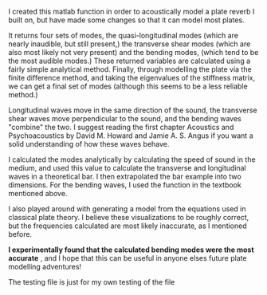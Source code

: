I created this matlab function in order to acoustically model a plate reverb I built on, but have made some changes so that it can model most plates. 

It returns four sets of modes, the quasi-longitudinal modes (which are nearly inaudible, but still present,) the transverse shear modes (which are also most likely not very present) and the bending modes, (which tend to be the most audible modes.) These returned variables are calculated using a fairly simple analytical method. Finally, through modelling the plate via the finite difference method, and taking the eigenvalues of the stiffness matrix, we can get a final set of modes (although this seems to be a less reliable method.)

Longitudinal waves move in the same direction of the sound, the transverse shear waves move perpendicular to the sound, and the bending waves "combine" the two. I suggest reading the first chapter Acoustics and Psychoacoustics by David M. Howard and Jamie A. S. Angus if you want a solid understanding of how these waves behave.

I calculated the modes analytically by calculating the speed of sound in the medium, and used this value to calculate the transverse and longitudinal waves in a theoretical bar. I then extrapolated the bar example into two dimensions. For the bending waves, I used the function in the textbook mentioned above.

I also played around with generating a model from the equations used in classical plate theory. I believe these visualizations to be roughly correct, but the frequencies calculated are most likely inaccurate, as I mentioned before.

**I experimentally found that the calculated bending modes were the most accurate** , and I hope that this can be useful in anyone elses future plate modelling adventures!

The testing file is just for my own testing of the file
